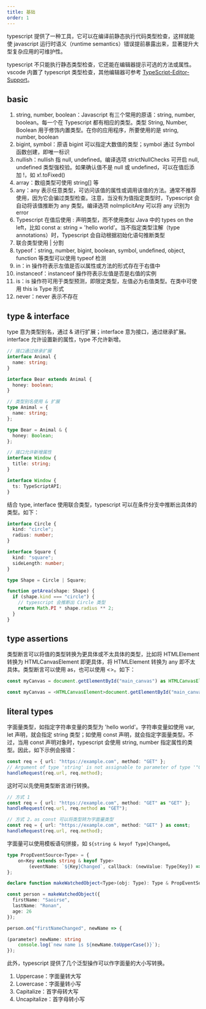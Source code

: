```yaml
---
title: 基础
order: 1
---
```


typescript 提供了一种工具，它可以在编译前静态执行代码类型检查，这样就能使 javascript 运行时语义（runtime semantics）错误提前暴露出来，显著提升大型复杂应用的可维护性。

typescript 不只能执行静态类型检查，它还能在编辑器提示可选的方法或属性。vscode 内置了 typescript 类型检查，其他编辑器可参考 [TypeScript-Editor-Support](https://github.com/Microsoft/TypeScript/wiki/TypeScript-Editor-Support)。

## basic

1. string, number, boolean：Javascript 有三个常用的原语：string, number, boolean。每一个在 Typescript 都有相应的类型。类型 String, Number, Boolean 用于修饰内置类型。在你的应用程序，所要使用的是 string, number, boolean
2. bigint, symbol：原语 bigint 可以指定大数值的类型；symbol 通过 Symbol 函数创建，即唯一标识
3. nullish：nullish 指 null, undefined。编译选项 strictNullChecks 可开启 null, undefined 类型强校验。如果确认值不是 null 或 undefined，可以在值后添加 !，如 x!.toFixed()
4. array：数组类型可使用 string[] 等
5. any：any 表示任意类型，可访问该值的属性或调用该值的方法。通常不推荐使用，因为它会骗过类型检查。注意，当没有为值指定类型时，Typescript 会自动将该值推断为 any 类型。编译选项 noImplicitAny 可以将 any 识别为 error
6. Typescript 在值后使用 : 声明类型，而不使用类似 Java 中的 types on the left，比如 const a: string = 'hello world'。当不指定类型注解（type annotations）时，Typescript 会自动根据初始化语句推断类型
7. 联合类型使用 | 分割
8. typeof：string, number, bigint, boolean, symbol, undefined, object, function 等类型可以使用 typeof 检测
9. in：in 操作符表示左值是否以属性或方法的形式存在于右值中
10. instanceof：instanceof 操作符表示左值是否是右值的实例
11. is：is 操作符可用于类型预测，即限定类型，左值必为右值类型。在类中可使用 this is Type 形式
12. never：never 表示不存在

## type & interface

type 意为类型别名，通过 & 进行扩展；interface 意为接口，通过继承扩展。interface 允许设置新的属性，type 不允许新增。

```ts
// 接口通过继承扩展
interface Animal {
  name: string;
}

interface Bear extends Animal {
  honey: boolean;
}

// 类型别名使用 & 扩展
type Animal = {
  name: string;
};

type Bear = Animal & {
  honey: Boolean;
};

// 接口允许新增属性
interface Window {
  title: string;
}

interface Window {
  ts: TypeScriptAPI;
}
```

结合 type, interface 使用联合类型，typescript 可以在条件分支中推断出具体的类型。如下：

```ts
interface Circle {
  kind: "circle";
  radius: number;
}

interface Square {
  kind: "square";
  sideLength: number;
}

type Shape = Circle | Square;

function getArea(shape: Shape) {
  if (shape.kind === "circle") {
    // typescript 会推断出 Circle 类型
    return Math.PI * shape.radius ** 2;
  }
}
```

## type assertions

类型断言可以将值的类型转换为更具体或不太具体的类型，比如将 HTMLElement 转换为 HTMLCanvasElement 即更具体，将 HTMLElement 转换为 any 即不太具体。类型断言可以使用 as，也可以使用 <>。如下：

```ts
const myCanvas = document.getElementById("main_canvas") as HTMLCanvasElement;

const myCanvas = <HTMLCanvasElement>document.getElementById("main_canvas");
```

## literal types

字面量类型，如指定字符串变量的类型为 'hello world'。字符串变量如使用 var, let 声明，就会指定 string 类型；如使用 const 声明，就会指定字面量类型。不过，当用 const 声明对象时，typescript 会使用 string, number 指定属性的类型。因此，如下示例会报错：

```ts
const req = { url: "https://example.com", method: "GET" };
// Argument of type 'string' is not assignable to parameter of type '"GET" | "POST"'.
handleRequest(req.url, req.method);
```

这时可以先使用类型断言进行转换。

```ts
// 方式 1
const req = { url: "https://example.com", method: "GET" as "GET" };
handleRequest(req.url, req.method as "GET");

// 方式 2，as const 可以将类型转为字面量类型
const req = { url: "https://example.com", method: "GET" } as const;
handleRequest(req.url, req.method);
```

字面量可以使用模板语句拼接，如 `${string & keyof Type}Changed`。

```ts
type PropEventSource<Type> = {
    on<Key extends string & keyof Type>
        (eventName: `${Key}Changed`, callback: (newValue: Type[Key]) => void ): void;
};

declare function makeWatchedObject<Type>(obj: Type): Type & PropEventSource<Type>;

const person = makeWatchedObject({
  firstName: "Saoirse",
  lastName: "Ronan",
  age: 26
});

person.on("firstNameChanged", newName => {

(parameter) newName: string
    console.log(`new name is ${newName.toUpperCase()}`);
});
```

此外，typescript 提供了几个泛型操作可以作字面量的大小写转换。

1. Uppercase<StringType>：字面量转大写
2. Lowercase<StringType>：字面量转小写
3. Capitalize<StringType>：首字母转大写
4. Uncapitalize<StringType>：首字母转小写
